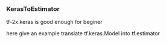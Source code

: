 ### KerasToEstimator
tf-2x.keras is good enough for beginer

here give an example translate tf.keras.Model into tf.estimator
